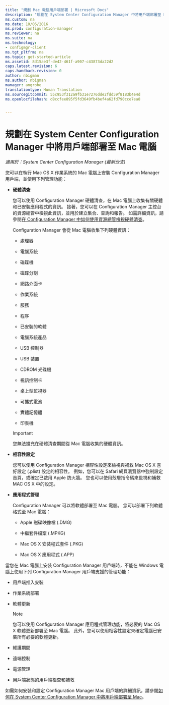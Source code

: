 ```yaml
---
title: "規劃 Mac 電腦用戶端部署 | Microsoft Docs"
description: "規劃在 System Center Configuration Manager 中將用戶端部署至 Mac 電腦。"
ms.custom: na
ms.date: 10/06/2016
ms.prod: configuration-manager
ms.reviewer: na
ms.suite: na
ms.technology:
- configmgr-client
ms.tgt_pltfrm: na
ms.topic: get-started-article
ms.assetid: 8d15ae3f-de42-461f-a907-c43873da22d2
caps.latest.revision: 6
caps.handback.revision: 0
author: nbigman
ms.author: nbigman
manager: angrobe
translationtype: Human Translation
ms.sourcegitcommit: 55c953f312a9fb31e7276dde2fdd59f8183b4e4d
ms.openlocfilehash: d8ccfee895f5fd3649fb4bef4a62fd790cce7ea8


---
```

# <a name="planning-for-client-deployment-to-mac-computers-in-system-center-configuration-manager"></a>規劃在 System Center Configuration Manager 中將用戶端部署至 Mac 電腦

*適用於：System Center Configuration Manager (最新分支)*

您可以在執行 Mac OS X 作業系統的 Mac 電腦上安裝 Configuration Manager 用戶端，並使用下列管理功能：  

-   **硬體清查**  

     您可以使用 Configuration Manager 硬體清查，在 Mac 電腦上收集有關硬體和已安裝應用程式的資訊。 接著，您可以在 Configuration Manager 主控台的資源總管中檢視此資訊，並用於建立集合、查詢和報告。 如需詳細資訊，請參閱[在 Configuration Manager 中如何使用資源總管檢視硬體清查](../../../../core/clients/manage/inventory/use-resource-explorer-to-view-hardware-inventory.md)。  

     Configuration Manager 會從 Mac 電腦收集下列硬體資訊：  

    -   處理器  

    -   電腦系統  

    -   磁碟機  

    -   磁碟分割  

    -   網路介面卡  

    -   作業系統  

    -   服務  

    -   程序  

    -   已安裝的軟體  

    -   電腦系統產品  

    -   USB 控制器  

    -   USB 裝置  

    -   CDROM 光碟機  

    -   視訊控制卡  

    -   桌上型監視器  

    -   可攜式電池  

    -   實體記憶體  

    -   印表機  

    > [!IMPORTANT]  
    >  您無法擴充在硬體清查期間從 Mac 電腦收集的硬體資訊。  

-   **相容性設定**  

     您可以使用 Configuration Manager 相容性設定來檢視與補救 Mac OS X 喜好設定 (.plist) 設定的相容性。 例如，您可以在 Safari 網頁瀏覽器中強制設定首頁，或確定已啟用 Apple 防火牆。 您也可以使用殼層指令碼來監視和補救 MAC OS X 中的設定。  

-   **應用程式管理**  

     Configuration Manager 可以將軟體部署至 Mac 電腦。 您可以部署下列軟體格式至 Mac 電腦：  

    -   Apple 磁碟映像檔 (.DMG)  

    -   中繼套件檔案 (.MPKG)  

    -   Mac OS X 安裝程式套件 (.PKG)  

    -   Mac OS X 應用程式 (.APP)  

 當您在 Mac 電腦上安裝 Configuration Manager 用戶端時，不能在 Windows 電腦上使用下列 Configuration Manager 用戶端支援的管理功能：  

-   用戶端推入安裝  

-   作業系統部署  

-   軟體更新  

    > [!NOTE]  
    >  您可以使用 Configuration Manager 應用程式管理功能，將必要的 Mac OS X 軟體更新部署至 Mac 電腦。 此外，您可以使用相容性設定來確定電腦已安裝所有必要的軟體更新。  

-   維護期間  

-   遠端控制  

-   電源管理  

-   用戶端狀態的用戶端檢查和補救  

 如需如何安裝和設定 Configuration Manager Mac 用戶端的詳細資訊，請參閱[如何在 System Center Configuration Manager 中將用戶端部署至 Mac](../../../../core/clients/deploy/deploy-clients-to-macs.md)。



<!--HONumber=Dec16_HO3-->


